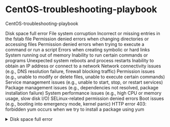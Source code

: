 # CentOS-troubleshooting-playbook
CentOS-troubleshooting-playbook


Disk space full error
File system corruption
Incorrect or missing entries in the fstab file
Permission denied errors when changing directories or accessing files
Permission denied errors when trying to execute a command or run a script
Errors when creating symbolic or hard links
System running out of memory
Inability to run certain commands or programs
Unexpected system reboots and process restarts
Inability to obtain an IP address or connect to a network
Network connectivity issues (e.g., DNS resolution failure, firewall blocking traffic)
Permission issues (e.g., unable to modify or delete files, unable to execute certain commands)
Service management issues (e.g., unable to start, stop, or restart services)
Package management issues (e.g., dependencies not resolved, package installation failure)
System performance issues (e.g., high CPU or memory usage, slow disk I/O)
SELinux-related permission denied errors
Boot issues (e.g., booting into emergency mode, kernel panic)
HTTP error 403: forbidden yum occurs when we try to install a package using yum

<details>
<summary>Disk space full error</summary>

## Introduction
When the disk space on your CentOS system is full, you may encounter errors when trying to write to or access files on the disk. This can cause your system to slow down or even crash, and it can also prevent you from installing or updating software packages.

In this guide, we'll show you how to identify when your disk space is running low, and how to free up disk space so that your system can function properly.

## Identifying the Problem
The first step in troubleshooting disk space issues is to identify whether this is the cause of the problem you're encountering. Here are some common signs that your disk space is running low:

- You receive error messages indicating that there is no space left on the disk.
- Your system runs slowly or freezes up, especially when trying to access or write to files.
- You're unable to install or update software packages due to insufficient disk space.

To check the available disk space on your CentOS system, you can use the df command:

```
df -h
``` 

This will display the disk usage information for all mounted file systems, including the amount of free space available.

If the output shows that your disk is almost full or completely full, you'll need to free up some space in order to resolve the issue.


## Freeing Up Disk Space
There are several ways to free up disk space on a CentOS system. Here are some common methods:

### 1. Clean up log files
Log files can take up a lot of disk space over time, especially if they're not rotated or deleted regularly. You can use the logrotate command to manage log files on your system:

```
sudo logrotate -f /etc/logrotate.conf
```
This will force logrotate to run and clean up any old log files.

### 2. Delete temporary files
Temporary files can also consume a lot of disk space. You can use the tmpwatch command to automatically delete files in the system's temporary directories that are older than a certain number of days:

```
sudo tmpwatch 7 /tmp
sudo tmpwatch 7 /var/tmp
```
This will remove any files in the /tmp and /var/tmp directories that are more than 7 days old.

### 3. Uninstall unused software and other big files
Uninstalling software that you no longer need can also free up disk space. You can use the yum package manager to remove packages that you no longer need:

```
sudo yum remove package-name
```
Replace package-name with the name of the package that you want to remove.

You can also use these commands to find big files and remove them if it is possible
```
find / -mount -size +8096 -ls
find / -mount -name core -ls
du -sh /* (repeat for subsequent dirs on /)
```

### 4. Clear the YUM cache
The yum package manager caches downloaded packages in order to speed up future installations. However, this cache can consume a significant amount of disk space over time. You can clear the YUM cache by running the following command:

```
sudo yum clean all
```
### 5. Resize the disk partition
If none of the above methods work or if you need more space than you can free up, you can resize the disk partition to increase its capacity. However, this process can be risky and should only be attempted by experienced users.

### Conclusion
By following the above steps, you should be able to free up disk space on your CentOS system and resolve any disk space-related issues that you may encounter. If you continue to experience issues after trying these steps, it's recommended to seek help from a qualified Linux administrator.

<details>

<summary>File system corruption</summary>

## Introduction
File system corruption can occur on your CentOS system due to various reasons such as power failure, hardware issues, software bugs, or even malware attacks. This can cause data loss or make it difficult to access files and directories on the file system. In this guide, we will go through the steps to troubleshoot and resolve file system corruption issues on CentOS.

## Understanding the Issue
When your file system is corrupt, you may encounter one or more of the following symptoms:

- Unable to access files or directories on the file system
- Unexpected system crashes or hangs
- Applications or services failing to start or behaving abnormally
- Unusually slow performance or disk activity
- Error messages indicating file system corruption or integrity issues
- If you notice any of these symptoms, there's a good chance that your file system is corrupt and needs to be fixed.

## Troubleshooting Steps
Here are the steps you can follow to troubleshoot and fix file system corruption issues on CentOS:

### 1. Check Disk Space
Before you begin, make sure that your disk has enough free space. A full disk can cause file system corruption, so ensure that you have enough free space to work with.

You can check the disk usage on your system by running the following command:

```
df -h
```

This will show you the disk usage in human-readable format. Look for any file system that has a high usage percentage or is at 100% capacity. If you find any such file system, you may need to delete unnecessary files or expand the file system to free up space.

### 2. Run File System Check
Next, you can run a file system check to detect and repair any file system errors. CentOS uses the fsck utility for file system checks.

To run a file system check on your root file system, boot your system into recovery mode and select the option to run a file system check. Alternatively, you can run the following command to check the file system when the system is running:

```
sudo fsck -f /dev/sdaX
```
Replace /dev/sdaX with the device file of the file system you want to check. This will run a file system check and attempt to fix any errors it finds.

### 3. Restore from Backup
If the file system check doesn't resolve the issue, and you have a backup of your system, you can restore the file system from the backup. This will help you recover your data and get your system up and running again.

### 4. Reinstall the Operating System
If none of the above steps work, and you don't have a backup, you may need to reinstall the operating system. This will wipe your system and install a fresh copy of CentOS. Remember to backup your data before proceeding with a reinstallation.

### Conclusion
File system corruption can cause data loss and system instability, but following the steps in this guide can help you troubleshoot and fix the issue on your CentOS system. Remember to regularly backup your data to avoid losing important files in case of any future file system corruption issues.
<details>
<summary>Incorrect or missing entries in the fstab file</summary>


</details>


<details>
<summary>Permission denied errors when changing directories or accessing files</summary>


</details>


<details>
<summary>Permission denied errors when trying to execute a command or run a script</summary>


</details>
<details>
<summary>Errors when creating symbolic or hard links</summary>

</details>
<details>
<summary>System running out of memory</summary>

</details>

<details>
<summary>Inability to run certain commands or programs</summary>

</details>

<details>
<summary>Unexpected system reboots and process restarts</summary>

</details>
<details>
<summary>Inability to obtain an IP address or connect to a network</summary>

</details>

<details>
<summary>Network connectivity issues (e.g., DNS resolution failure, firewall blocking traffic)</summary>

</details>

<details>
<summary>Permission issues (e.g., unable to modify or delete files, unable to execute certain commands)</summary>

</details>

<details>
<summary>Service management issues (e.g., unable to start, stop, or restart services)</summary>

</details>

<details>
<summary>Package management issues (e.g., dependencies not resolved, package installation failure)</summary>

</details>

<details>
<summary>System performance issues (e.g., high CPU or memory usage, slow disk I/O)</summary>

</details>

<details>
<summary>SELinux-related permission denied errors</summary>


<details>
<summary>Boot issues (e.g., booting into emergency mode, kernel panic)</summary>



<details>
<summary>HTTP error 403: forbidden yum occurs when we try to install a package using yum</summary>

</details>
